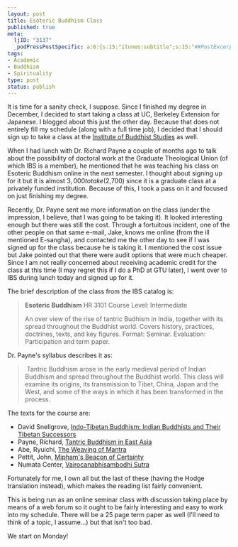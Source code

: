 ```yaml
--- 
layout: post
title: Esoteric Buddhism Class
published: true
meta: 
  ljID: "3137"
  _podPressPostSpecific: a:6:{s:15:"itunes:subtitle";s:15:"##PostExcerpt##";s:14:"itunes:summary";s:15:"##PostExcerpt##";s:15:"itunes:keywords";s:17:"##WordPressCats##";s:13:"itunes:author";s:10:"##Global##";s:15:"itunes:explicit";s:7:"Default";s:12:"itunes:block";s:7:"Default";}
tags: 
- Academic
- Buddhism
- Spirituality
type: post
status: publish
---
```

It is time for a sanity check, I suppose. Since I finished my degree in December, I decided to start taking a class at UC, Berkeley Extension for Japanese. I blogged about this just the other day. Because that does not entirely fill my schedule (along with a full time job), I decided that I should sign up to take a class at the <a href="http://shin-ibs.edu/">Institute of Buddhist Studies</a> as well.

When I had lunch with Dr. Richard Payne a couple of months ago to talk about the possibility of doctoral work at the Graduate Theological Union (of which IBS is a member), he mentioned that he was teaching his class on Esoteric Buddhism online in the next semester. I thought about signing up for it but it is almost $3,000 to take ($2,700) since it is a graduate class at a privately funded institution. Because of this, I took a pass on it and focused on just finishing my degree.

Recently, Dr. Payne sent me more information on the class (under the impression, I believe, that I was going to be taking it). It looked interesting enough but there was still the cost. Through a fortuitous incident, one of the other people on that same e-mail, Jake, knows me online (from the ill mentioned E-sangha), and contacted me the other day to see if I was signed up for the class because he is taking it. I mentioned the cost issue but Jake pointed out that there were audit options that were much cheaper. Since I am not really concerned about receiving academic credit for the class at this time (I may regret this if I do a PhD at GTU later), I went over to IBS during lunch today and signed up for it.

The brief description of the class from the IBS catalog is:
<blockquote>
<p class="blockquote"><strong>Esoteric Buddhism</strong>
HR 3101
Course Level: Intermediate
<p class="blockquote">An over view of the rise of tantric Budhism in India, together with its spread throughout the Buddhist world. Covers history, practices, doctrines, texts, and key figures. Format: Seminar. Evaluation: Participation and term paper.</p>
</blockquote>
Dr. Payne's syllabus describes it as:
<blockquote> Tantric Buddhism arose in the early medieval period of Indian Buddhism and spread throughout the Buddhist world. This class will examine its origins, its transmission to Tibet, China, Japan and the West, and some of the ways in which it has been transformed in the process.</blockquote>
The texts for the course are:
<ul>
	<li>David Snellgrove, <a href="http://www.amazon.com/Indo-Tibetan-Buddhism-Buddhists-Tibetan-Successors/dp/1570629730/">Indo-Tibetan Buddhism: Indian Buddhists and Their Tibetan Successors</a></li>
	<li>Payne, Richard, <a href="http://www.amazon.com/Tantric-Buddhism-East-Richard-Payne/dp/0861714873/">Tantric Buddhism in East Asia</a></li>
	<li>Abe, Ryuichi, <a href="http://www.amazon.com/Weaving-Mantra-Ryûichi-Abé/dp/0231112874/">The Weaving of Mantra</a></li>
	<li>Pettit, John, <a href="http://www.amazon.com/Miphams-Beacon-Certainty-Illuminating-Perfection/dp/0861711572">Mipham's Beacon of Certainty</a></li>
	<li>Numata Center, <a href="http://www.amazon.com/Vairocanabhisambodhi-Sutra-Numata-Center/dp/188643932X/">Vairocanabhisambodhi Sutra</a></li>
</ul>
Fortunately for me, I own all but the last of these (having the Hodge translation instead), which makes the reading list fairly convenient.

This is being run as an online seminar class with discussion taking place by means of a web forum so it ought to be fairly interesting and easy to work into my schedule. There will be a 25 page term paper as well (I'll need to think of a topic, I assume...) but that isn't too bad.

We start on Monday!
